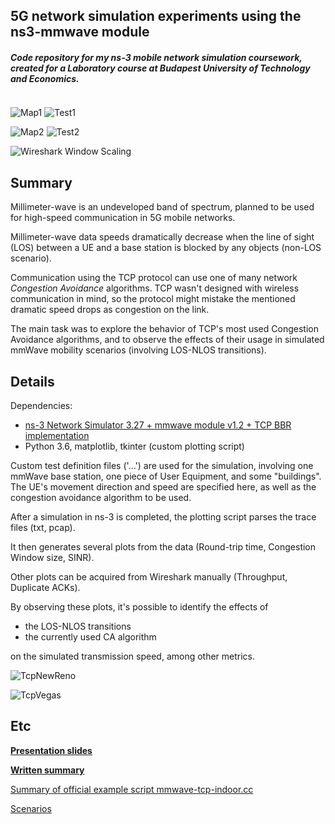 ## 5G network simulation experiments using the ns3-mmwave module
##### Code repository for my ns-3 mobile network simulation coursework, created for a Laboratory course at Budapest University of Technology and Economics.

![]()

![Map1](https://i.imgur.com/X9vuW7J.png)   ![Test1](https://i.imgur.com/vOAnmEz.png)


![Map2](https://i.imgur.com/w8B78OF.png) ![Test2](https://raw.githubusercontent.com/levesduzw/onlab-ns3-mmwave/master/szakdolgozat%20example%20outputs/plot%20colored%20axes/2_bbr.png)

![Wireshark Window Scaling](https://i.imgur.com/HP29Dwc.png) 

## Summary

Millimeter-wave is an undeveloped band of spectrum, planned to be used for high-speed communication in 5G mobile networks. 

Millimeter-wave data speeds dramatically decrease when the line of sight (LOS) between a UE and a base station is blocked by any objects (non-LOS scenario).

Communication using the TCP protocol can use one of many network _Congestion Avoidance_ algorithms. TCP wasn't designed with wireless communication in mind, so the protocol might mistake the mentioned dramatic speed drops as congestion on the link.


The main task was to explore the behavior of TCP's most used Congestion Avoidance algorithms, and to observe the effects of their usage in simulated mmWave mobility scenarios (involving LOS-NLOS transitions).

## Details
Dependencies:
- [ns-3 Network Simulator 3.27 + mmwave module v1.2 + TCP BBR implementation](https://github.com/levesduzw/szakdolgozat-SETUP-ns3-mmwave-tcpbbr)
- Python 3.6, matplotlib, tkinter (custom plotting script)

Custom test definition files ('...') are used for the simulation, involving one mmWave base station, one piece of User Equipment, and some "buildings". The UE's movement direction and speed are specified here, as well as the congestion avoidance algorithm to be used.

After a simulation in ns-3 is completed, the plotting script parses the trace files (txt, pcap). 

It then generates several plots from the data (Round-trip time, Congestion Window size, SINR). 

Other plots can be acquired from Wireshark manually (Throughput, Duplicate ACKs). 

By observing these plots, it's possible to identify the effects of
- the LOS-NLOS transitions
- the currently used CA algorithm

on the simulated transmission speed, among other metrics.



![TcpNewReno](https://i.imgur.com/DyjG3HF.png)

![TcpVegas](https://i.imgur.com/hayaEia.png)

## Etc

[__Presentation slides__](https://drive.google.com/file/d/1dY-uq6KDm_-kYY2W4T8BOVpMgbjO0lFM/view)

[__Written summary__](https://drive.google.com/file/d/1MmeWTPB4YD4IQd4W8dZWFICiiUP5qGoL/view?usp=sharing)




[Summary of official example script mmwave-tcp-indoor.cc](https://docs.google.com/document/d/1E7V21YlyQi88-cIJIRR27EwXFH24dsR1kpfJ2qRV8Lw/edit?usp=sharing)

[Scenarios](https://docs.google.com/document/d/1GB0Hwlg4CwLH5kQfJOYqBkfU2C4I246gBOQymoSd1dY/edit?usp=sharing)
